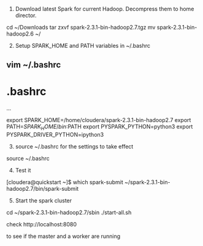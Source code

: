 1. Download latest Spark for current Hadoop. Decompress them to home director. 

cd ~/Downloads
tar zxvf spark-2.3.1-bin-hadoop2.7.tgz 
mv spark-2.3.1-bin-hadoop2.6 ~/


2. Setup SPARK_HOME and PATH variables in ~/.bashrc

vim ~/.bashrc
---------------------------------
# .bashrc
...

export SPARK_HOME=/home/cloudera/spark-2.3.1-bin-hadoop2.7
export PATH=$SPARK_HOME/bin:$PATH
export PYSPARK_PYTHON=python3
export PYSPARK_DRIVER_PYTHON=ipython3

3. source ~/.bashrc for the settings to take effect

source ~/.bashrc


4. Test it

[cloudera@quickstart ~]$ which spark-submit
~/spark-2.3.1-bin-hadoop2.7/bin/spark-submit

5. Start the spark cluster

cd ~/spark-2.3.1-bin-hadoop2.7/sbin
./start-all.sh

check 
http://localhost:8080

to see if the master and a worker are running
